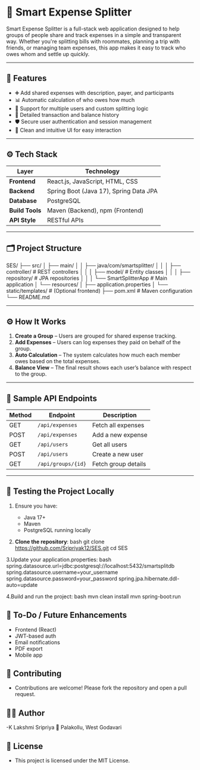 # 💸 Smart Expense Splitter

Smart Expense Splitter is a full-stack web application designed to help groups of people share and track expenses in a simple and transparent way. Whether you're splitting bills with roommates, planning a trip with friends, or managing team expenses, this app makes it easy to track who owes whom and settle up quickly.

---

## 📌 Features

- ➕ Add shared expenses with description, payer, and participants
- 📊 Automatic calculation of who owes how much
- 👥 Support for multiple users and custom splitting logic
- 🧾 Detailed transaction and balance history
- 🛡️ Secure user authentication and session management
- 🎯 Clean and intuitive UI for easy interaction

---

## ⚙️ Tech Stack

| Layer         | Technology          |
|---------------|---------------------|
| **Frontend**  | React.js, JavaScript, HTML, CSS |
| **Backend**   | Spring Boot (Java 17), Spring Data JPA |
| **Database**  | PostgreSQL |
| **Build Tools** | Maven (Backend), npm (Frontend) |
| **API Style** | RESTful APIs |

---

## 🗂️ Project Structure
SES/
├── src/
│ ├── main/
│ │ ├── java/com/smartsplitter/
│ │ │ ├── controller/ # REST controllers
│ │ │ ├── model/ # Entity classes
│ │ │ ├── repository/ # JPA repositories
│ │ │ └── SmartSplitterApp # Main application
│ └── resources/
│ ├── application.properties
│ └── static/templates/ # (Optional frontend)
├── pom.xml # Maven configuration
└── README.md

---

## ⚙️ How It Works

1. **Create a Group** – Users are grouped for shared expense tracking.
2. **Add Expenses** – Users can log expenses they paid on behalf of the group.
3. **Auto Calculation** – The system calculates how much each member owes based on the total expenses.
4. **Balance View** – The final result shows each user’s balance with respect to the group.

---

## 📄 Sample API Endpoints

| Method | Endpoint                 | Description                     |
|--------|--------------------------|---------------------------------|
| GET    | `/api/expenses`          | Fetch all expenses              |
| POST   | `/api/expenses`          | Add a new expense               |
| GET    | `/api/users`             | Get all users                   |
| POST   | `/api/users`             | Create a new user               |
| GET    | `/api/groups/{id}`       | Fetch group details             |

---

## 🧪 Testing the Project Locally

1. Ensure you have:
   - Java 17+
   - Maven
   - PostgreSQL running locally

2. **Clone the repository**:
   bash
       git clone https://github.com/Sripriyak12/SES.git
       cd SES

3.Update your application.properties:
   bash
    spring.datasource.url=jdbc:postgresql://localhost:5432/smartsplitdb
    spring.datasource.username=your_username
    spring.datasource.password=your_password
    spring.jpa.hibernate.ddl-auto=update


4.Build and run the project:
   bash
     mvn clean install
     mvn spring-boot:run


## 📌 To-Do / Future Enhancements
- Frontend (React)
- JWT-based auth
- Email notifications
- PDF export
- Mobile app

## 🤝 Contributing
- Contributions are welcome! Please fork the repository and open a pull request.

## 🧑‍💻 Author
-K Lakshmi Sripriya
📍 Palakollu, West Godavari

## 📃 License
- This project is licensed under the MIT License.

